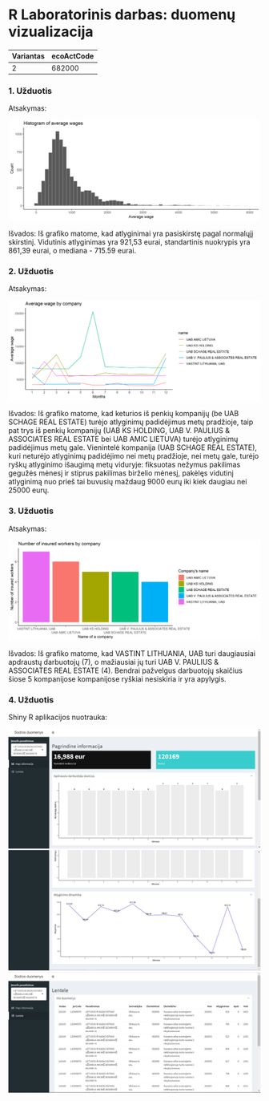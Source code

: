 # R Laboratorinis darbas: duomenų vizualizacija

| Variantas    | ecoActCode    |
|------------- | ------------- |
|2             |682000         |

### 1. Užduotis

Atsakymas:

![histograma](img/plot1.png)

Išvados: Iš grafiko matome, kad atlyginimai yra pasiskirstę pagal normalųjį skirstinį. Vidutinis atlyginimas yra 921,53 eurai, standartinis nuokrypis yra 861,39 eurai, o mediana - 715.59 eurai.

### 2. Užduotis

Atsakymas:

![atlyginimai](img/plot2.png)

Išvados: Iš grafiko matome, kad keturios iš penkių kompanijų (be UAB SCHAGE REAL ESTATE) turėjo atlyginimų padidėjimus metų pradžioje, 
taip pat trys iš penkių kompanijų (UAB KS HOLDING, UAB V. PAULIUS & ASSOCIATES REAL ESTATE bei UAB AMIC LIETUVA) turėjo atlyginimų padidėjimus metų gale. Vienintelė kompanija (UAB SCHAGE REAL ESTATE), kuri neturėjo atlyginimų padidėjimo nei metų pradžioje, nei metų gale, 
turėjo ryškų atlyginimo išaugimą metų viduryje: fiksuotas nežymus pakilimas gegužės mėnesį ir stiprus pakilimas birželio mėnesį, pakėlęs vidutinį atlyginimą nuo prieš tai
buvusių maždaug 9000 eurų iki kiek daugiau nei 25000 eurų.


### 3. Užduotis

Atsakymas:

![apdraustieji](img/plot3.png)

Išvados: Iš grafiko matome, kad VASTINT LITHUANIA, UAB turi daugiausiai apdraustų darbuotojų (7), o mažiausiai jų turi UAB V. PAULIUS & ASSOCIATES REAL ESTATE (4). 
Bendrai pažvelgus darbuotojų skaičius šiose 5 kompanijose kompanijose ryškiai nesiskiria ir yra apylygis.


### 4. Užduotis

Shiny R aplikacijos nuotrauka:

![shiny app](img/shiny1.png)
![shiny app](img/shiny2.png)
![shiny app](img/shiny3.png)